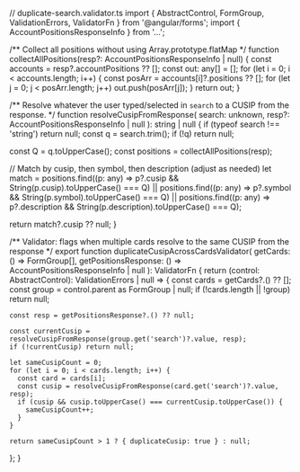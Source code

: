 // duplicate-search.validator.ts
import { AbstractControl, FormGroup, ValidationErrors, ValidatorFn } from '@angular/forms';
import { AccountPositionsResponseInfo } from '...';

/** Collect all positions without using Array.prototype.flatMap */
function collectAllPositions(resp?: AccountPositionsResponseInfo | null) {
  const accounts = resp?.accountPositions ?? [];
  const out: any[] = [];
  for (let i = 0; i < accounts.length; i++) {
    const posArr = accounts[i]?.positions ?? [];
    for (let j = 0; j < posArr.length; j++) out.push(posArr[j]);
  }
  return out;
}

/** Resolve whatever the user typed/selected in `search` to a CUSIP from the response. */
function resolveCusipFromResponse(
  search: unknown,
  resp?: AccountPositionsResponseInfo | null
): string | null {
  if (typeof search !== 'string') return null;
  const q = search.trim();
  if (!q) return null;

  const Q = q.toUpperCase();
  const positions = collectAllPositions(resp);

  // Match by cusip, then symbol, then description (adjust as needed)
  let match =
    positions.find((p: any) => p?.cusip && String(p.cusip).toUpperCase() === Q) ||
    positions.find((p: any) => p?.symbol && String(p.symbol).toUpperCase() === Q) ||
    positions.find((p: any) => p?.description && String(p.description).toUpperCase() === Q);

  return match?.cusip ?? null;
}

/** Validator: flags when multiple cards resolve to the same CUSIP from the response */
export function duplicateCusipAcrossCardsValidator(
  getCards: () => FormGroup[],
  getPositionsResponse: () => AccountPositionsResponseInfo | null
): ValidatorFn {
  return (control: AbstractControl): ValidationErrors | null => {
    const cards = getCards?.() ?? [];
    const group = control.parent as FormGroup | null;
    if (!cards.length || !group) return null;

    const resp = getPositionsResponse?.() ?? null;

    const currentCusip = resolveCusipFromResponse(group.get('search')?.value, resp);
    if (!currentCusip) return null;

    let sameCusipCount = 0;
    for (let i = 0; i < cards.length; i++) {
      const card = cards[i];
      const cusip = resolveCusipFromResponse(card.get('search')?.value, resp);
      if (cusip && cusip.toUpperCase() === currentCusip.toUpperCase()) {
        sameCusipCount++;
      }
    }

    return sameCusipCount > 1 ? { duplicateCusip: true } : null;
  };
}
